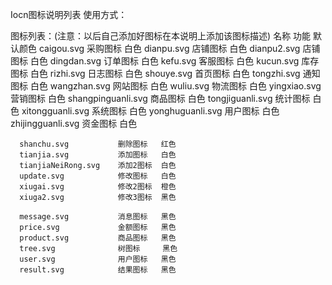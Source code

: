 Iocn图标说明列表
  使用方式：<svg-icon icon-class="图标名称[如：caigou]"  />
  
  
  图标列表：(注意：以后自己添加好图标在本说明上添加该图标描述)
      名称                    功能     默认颜色
      caigou.svg            采购图标   白色
      dianpu.svg            店铺图标   白色
      dianpu2.svg            店铺图标   白色
      dingdan.svg           订单图标   白色
      kefu.svg              客服图标   白色
      kucun.svg             库存图标   白色
      rizhi.svg             日志图标   白色
      shouye.svg            首页图标   白色
      tongzhi.svg           通知图标   白色
      wangzhan.svg          网站图标   白色
      wuliu.svg             物流图标   白色
      yingxiao.svg          营销图标   白色
      shangpinguanli.svg    商品图标   白色
      tongjiguanli.svg      统计图标   白色
      xitongguanli.svg      系统图标   白色
      yonghuguanli.svg      用户图标   白色
      zhijingguanli.svg     资金图标   白色
      
      shanchu.svg           删除图标   红色
      tianjia.svg           添加图标   白色
      tianjiaNeiRong.svg    添加2图标  白色
      update.svg            修改图标   白色
      xiugai.svg            修改2图标  橙色
      xiuga2.svg            修改3图标  黑色
      
      message.svg           消息图标   黑色
      price.svg             金额图标   黑色
      product.svg           商品图标   黑色
      tree.svg              树图标     黑色
      user.svg              用户图标   黑色
      result.svg            结果图标   黑色
   
  
  